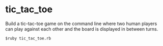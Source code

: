 # tic_tac_toe

Build a tic-tac-toe game on the command line where two human players can play against each other and the board is displayed in between turns.

```$ruby tic_tac_toe.rb```
